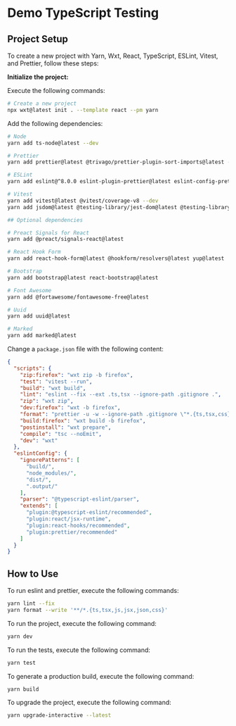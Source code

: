 # Demo TypeScript Testing

## Project Setup

To create a new project with Yarn, Wxt, React, TypeScript, ESLint, Vitest, and Prettier, follow these steps:

**Initialize the project:**

Execute the following commands:

```sh
# Create a new project
npx wxt@latest init . --template react --pm yarn
```

Add the following dependencies:

```sh
# Node
yarn add ts-node@latest --dev

# Prettier
yarn add prettier@latest @trivago/prettier-plugin-sort-imports@latest --dev

# ESLint
yarn add eslint@^8.0.0 eslint-plugin-prettier@latest eslint-config-prettier@latest eslint-config-react@latest eslint-plugin-react@latest eslint-plugin-react-hooks@latest @typescript-eslint/eslint-plugin@latest @typescript-eslint/parser@latest --dev

# Vitest
yarn add vitest@latest @vitest/coverage-v8 --dev
yarn add jsdom@latest @testing-library/jest-dom@latest @testing-library/jest-dom@latest @testing-library/dom@latest @testing-library/react@latest @testing-library/user-event@latest --dev

## Optional dependencies

# Preact Signals for React
yarn add @preact/signals-react@latest

# React Hook Form
yarn add react-hook-form@latest @hookform/resolvers@latest yup@latest

# Bootstrap
yarn add bootstrap@latest react-bootstrap@latest

# Font Awesome
yarn add @fortawesome/fontawesome-free@latest

# Uuid
yarn add uuid@latest

# Marked
yarn add marked@latest
```

Change a `package.json` file with the following content:

```json
{
  "scripts": {
    "zip:firefox": "wxt zip -b firefox",
    "test": "vitest --run",
    "build": "wxt build",
    "lint": "eslint --fix --ext .ts,tsx --ignore-path .gitignore .",
    "zip": "wxt zip",
    "dev:firefox": "wxt -b firefox",
    "format": "prettier -u -w --ignore-path .gitignore \"*.{ts,tsx,css}\"",
    "build:firefox": "wxt build -b firefox",
    "postinstall": "wxt prepare",
    "compile": "tsc --noEmit",
    "dev": "wxt"
  },
  "eslintConfig": {
    "ignorePatterns": [
      "build/",
      "node_modules/",
      "dist/",
      ".output/"
    ],
    "parser": "@typescript-eslint/parser",
    "extends": [
      "plugin:@typescript-eslint/recommended",
      "plugin:react/jsx-runtime",
      "plugin:react-hooks/recommended",
      "plugin:prettier/recommended"
    ]
  }
}
```

## How to Use

To run eslint and prettier, execute the following commands:

```sh
yarn lint --fix
yarn format --write '**/*.{ts,tsx,js,jsx,json,css}'
```

To run the project, execute the following command:

```sh
yarn dev
```

To run the tests, execute the following command:

```sh
yarn test
```

To generate a production build, execute the following command:

```sh
yarn build
```

To upgrade the project, execute the following command:

```sh
yarn upgrade-interactive --latest
```
